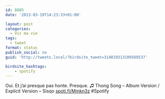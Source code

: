 ```yaml
---
id: 8885
date: '2013-03-19T14:23:33+01:00'

layout: post
categories:
  - Vis ma vie
tags:
  - tweet
format: status
publish_social: no
guid: 'http://tweets.local/?birdsite_tweet=314019313109569537'

birdsite_hashtags:
    - spotify
---
```


Oui. Et j’ai presque pas honte. Presque. ♫ Thong Song – Album Version / Explicit Version – Sisqo [spoti.fi/Mmkn3z](http://spoti.fi/Mmkn3z) #Spotify